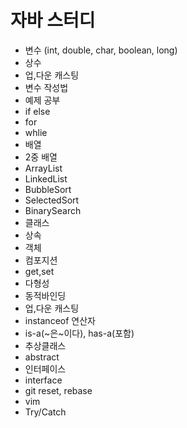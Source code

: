 # 자바 스터디

- 변수 (int, double, char, boolean, long)
- 상수
- 업,다운 캐스팅
- 변수 작성법
- 예제 공부
- if else
- for
- whlie
- 배열
- 2중 배열
- ArrayList
- LinkedList
- BubbleSort
- SelectedSort
- BinarySearch
- 클래스
- 상속
- 객체
- 컴포지션
- get,set
- 다형성
- 동적바인딩
- 업,다운 캐스팅
- instanceof 연산자
- is-a(~은~이다), has-a(포함)
- 추상클래스
- abstract
- 인터페이스
- interface
- git reset, rebase
- vim
- Try/Catch